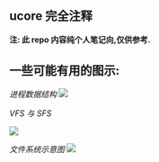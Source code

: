 ## ucore 完全注释

**注: 此 repo 内容纯个人笔记向,仅供参考.**

## 一些可能有用的图示:

*进程数据结构*
![](https://github.com/libinyl/ucore-study/blob/master/images/%E8%BF%9B%E7%A8%8B%E6%95%B0%E6%8D%AE%E7%BB%93%E6%9E%84%201.png?raw=1)


*VFS 与 SFS*

![](https://github.com/libinyl/ucore-study/blob/master/images/VFS%20%E4%B8%8E%20SFS%20%E7%9A%84%E8%A1%94%E6%8E%A5.png?raw=1)

*文件系统示意图*
![](https://github.com/libinyl/ucore-study/blob/master/images/%E7%9B%AE%E5%BD%95%E6%A0%91%E7%9A%84%E7%A3%81%E7%9B%98%E7%BA%A7%E8%A1%A8%E7%A4%BA2.png?raw=1)

